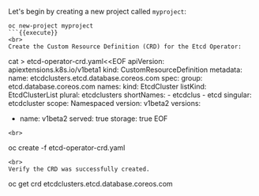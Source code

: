 Let's begin by creating a new project called `myproject`:

```
oc new-project myproject
```{{execute}}
<br>
Create the Custom Resource Definition (CRD) for the Etcd Operator:

```
cat > etcd-operator-crd.yaml<<EOF
apiVersion: apiextensions.k8s.io/v1beta1
kind: CustomResourceDefinition
metadata:
  name: etcdclusters.etcd.database.coreos.com
spec:
  group: etcd.database.coreos.com
  names:
    kind: EtcdCluster
    listKind: EtcdClusterList
    plural: etcdclusters
    shortNames:
    - etcdclus
    - etcd
    singular: etcdcluster
  scope: Namespaced
  version: v1beta2
  versions:
  - name: v1beta2
    served: true
    storage: true
EOF
```{{execute}}
<br>
```
oc create -f etcd-operator-crd.yaml
```{{execute}}
<br>
Verify the CRD was successfully created.

```
oc get crd etcdclusters.etcd.database.coreos.com
```{{execute}}
